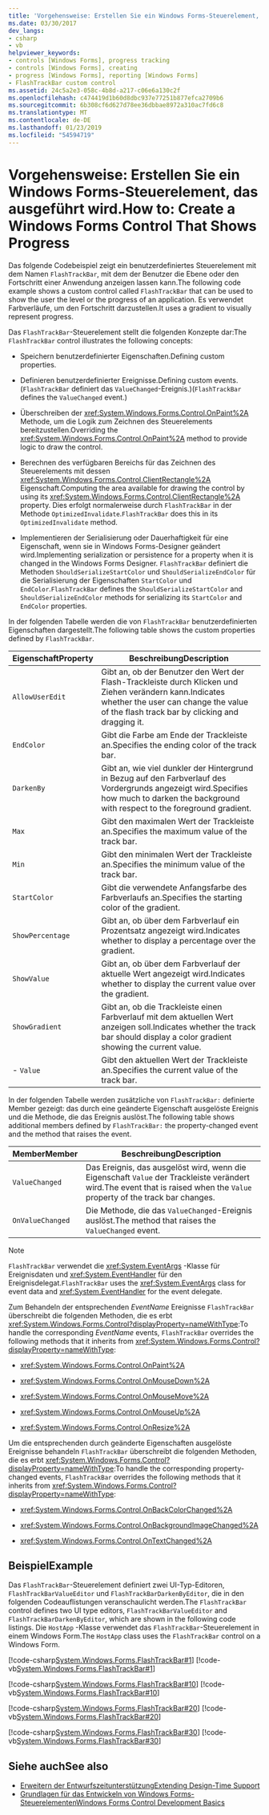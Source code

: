 ```yaml
---
title: 'Vorgehensweise: Erstellen Sie ein Windows Forms-Steuerelement, das ausgeführt wird.'
ms.date: 03/30/2017
dev_langs:
- csharp
- vb
helpviewer_keywords:
- controls [Windows Forms], progress tracking
- controls [Windows Forms], creating
- progress [Windows Forms], reporting [Windows Forms]
- FlashTrackBar custom control
ms.assetid: 24c5a2e3-058c-4b8d-a217-c06e6a130c2f
ms.openlocfilehash: c474419d1b60d8dbc937e77251b877efca2709b6
ms.sourcegitcommit: 6b308cf6d627d78ee36dbbae8972a310ac7fd6c8
ms.translationtype: MT
ms.contentlocale: de-DE
ms.lasthandoff: 01/23/2019
ms.locfileid: "54594719"
---
```

# <a name="how-to-create-a-windows-forms-control-that-shows-progress"></a><span data-ttu-id="8af08-102">Vorgehensweise: Erstellen Sie ein Windows Forms-Steuerelement, das ausgeführt wird.</span><span class="sxs-lookup"><span data-stu-id="8af08-102">How to: Create a Windows Forms Control That Shows Progress</span></span>
<span data-ttu-id="8af08-103">Das folgende Codebeispiel zeigt ein benutzerdefiniertes Steuerelement mit dem Namen `FlashTrackBar`, mit dem der Benutzer die Ebene oder den Fortschritt einer Anwendung anzeigen lassen kann.</span><span class="sxs-lookup"><span data-stu-id="8af08-103">The following code example shows a custom control called `FlashTrackBar` that can be used to show the user the level or the progress of an application.</span></span> <span data-ttu-id="8af08-104">Es verwendet Farbverläufe, um den Fortschritt darzustellen.</span><span class="sxs-lookup"><span data-stu-id="8af08-104">It uses a gradient to visually represent progress.</span></span>  
  
 <span data-ttu-id="8af08-105">Das `FlashTrackBar`-Steuerelement stellt die folgenden Konzepte dar:</span><span class="sxs-lookup"><span data-stu-id="8af08-105">The `FlashTrackBar` control illustrates the following concepts:</span></span>  
  
-   <span data-ttu-id="8af08-106">Speichern benutzerdefinierter Eigenschaften.</span><span class="sxs-lookup"><span data-stu-id="8af08-106">Defining custom properties.</span></span>  
  
-   <span data-ttu-id="8af08-107">Definieren benutzerdefinierter Ereignisse.</span><span class="sxs-lookup"><span data-stu-id="8af08-107">Defining custom events.</span></span> <span data-ttu-id="8af08-108">(`FlashTrackBar` definiert das `ValueChanged`-Ereignis.)</span><span class="sxs-lookup"><span data-stu-id="8af08-108">(`FlashTrackBar` defines the `ValueChanged` event.)</span></span>  
  
-   <span data-ttu-id="8af08-109">Überschreiben der <xref:System.Windows.Forms.Control.OnPaint%2A> Methode, um die Logik zum Zeichnen des Steuerelements bereitzustellen.</span><span class="sxs-lookup"><span data-stu-id="8af08-109">Overriding the <xref:System.Windows.Forms.Control.OnPaint%2A> method to provide logic to draw the control.</span></span>  
  
-   <span data-ttu-id="8af08-110">Berechnen des verfügbaren Bereichs für das Zeichnen des Steuerelements mit dessen <xref:System.Windows.Forms.Control.ClientRectangle%2A> Eigenschaft.</span><span class="sxs-lookup"><span data-stu-id="8af08-110">Computing the area available for drawing the control by using its <xref:System.Windows.Forms.Control.ClientRectangle%2A> property.</span></span> <span data-ttu-id="8af08-111">Dies erfolgt normalerweise durch `FlashTrackBar` in der Methode `OptimizedInvalidate`.</span><span class="sxs-lookup"><span data-stu-id="8af08-111">`FlashTrackBar` does this in its `OptimizedInvalidate` method.</span></span>  
  
-   <span data-ttu-id="8af08-112">Implementieren der Serialisierung oder Dauerhaftigkeit für eine Eigenschaft, wenn sie in Windows Forms-Designer geändert wird.</span><span class="sxs-lookup"><span data-stu-id="8af08-112">Implementing serialization or persistence for a property when it is changed in the Windows Forms Designer.</span></span> <span data-ttu-id="8af08-113">`FlashTrackBar` definiert die Methoden `ShouldSerializeStartColor` und `ShouldSerializeEndColor` für die Serialisierung der Eigenschaften `StartColor` und `EndColor`.</span><span class="sxs-lookup"><span data-stu-id="8af08-113">`FlashTrackBar` defines the `ShouldSerializeStartColor` and `ShouldSerializeEndColor` methods for serializing its `StartColor` and `EndColor` properties.</span></span>  
  
 <span data-ttu-id="8af08-114">In der folgenden Tabelle werden die von `FlashTrackBar` benutzerdefinierten Eigenschaften dargestellt.</span><span class="sxs-lookup"><span data-stu-id="8af08-114">The following table shows the custom properties defined by `FlashTrackBar`.</span></span>  
  
|<span data-ttu-id="8af08-115">Eigenschaft</span><span class="sxs-lookup"><span data-stu-id="8af08-115">Property</span></span>|<span data-ttu-id="8af08-116">Beschreibung</span><span class="sxs-lookup"><span data-stu-id="8af08-116">Description</span></span>|  
|--------------|-----------------|  
|`AllowUserEdit`|<span data-ttu-id="8af08-117">Gibt an, ob der Benutzer den Wert der Flash-Trackleiste durch Klicken und Ziehen verändern kann.</span><span class="sxs-lookup"><span data-stu-id="8af08-117">Indicates whether the user can change the value of the flash track bar by clicking and dragging it.</span></span>|  
|`EndColor`|<span data-ttu-id="8af08-118">Gibt die Farbe am Ende der Trackleiste an.</span><span class="sxs-lookup"><span data-stu-id="8af08-118">Specifies the ending color of the track bar.</span></span>|  
|`DarkenBy`|<span data-ttu-id="8af08-119">Gibt an, wie viel dunkler der Hintergrund in Bezug auf den Farbverlauf des Vordergrunds angezeigt wird.</span><span class="sxs-lookup"><span data-stu-id="8af08-119">Specifies how much to darken the background with respect to the foreground gradient.</span></span>|  
|`Max`|<span data-ttu-id="8af08-120">Gibt den maximalen Wert der Trackleiste an.</span><span class="sxs-lookup"><span data-stu-id="8af08-120">Specifies the maximum value of the track bar.</span></span>|  
|`Min`|<span data-ttu-id="8af08-121">Gibt den minimalen Wert der Trackleiste an.</span><span class="sxs-lookup"><span data-stu-id="8af08-121">Specifies the minimum value of the track bar.</span></span>|  
|`StartColor`|<span data-ttu-id="8af08-122">Gibt die verwendete Anfangsfarbe des Farbverlaufs an.</span><span class="sxs-lookup"><span data-stu-id="8af08-122">Specifies the starting color of the gradient.</span></span>|  
|`ShowPercentage`|<span data-ttu-id="8af08-123">Gibt an, ob über dem Farbverlauf ein Prozentsatz angezeigt wird.</span><span class="sxs-lookup"><span data-stu-id="8af08-123">Indicates whether to display a percentage over the gradient.</span></span>|  
|`ShowValue`|<span data-ttu-id="8af08-124">Gibt an, ob über dem Farbverlauf der aktuelle Wert angezeigt wird.</span><span class="sxs-lookup"><span data-stu-id="8af08-124">Indicates whether to display the current value over the gradient.</span></span>|  
|`ShowGradient`|<span data-ttu-id="8af08-125">Gibt an, ob die Trackleiste einen Farbverlauf mit dem aktuellen Wert anzeigen soll.</span><span class="sxs-lookup"><span data-stu-id="8af08-125">Indicates whether the track bar should display a color gradient showing the current value.</span></span>|  
|-   `Value`|<span data-ttu-id="8af08-126">Gibt den aktuellen Wert der Trackleiste an.</span><span class="sxs-lookup"><span data-stu-id="8af08-126">Specifies the current value of the track bar.</span></span>|  
  
 <span data-ttu-id="8af08-127">In der folgenden Tabelle werden zusätzliche von `FlashTrackBar:` definierte Member gezeigt: das durch eine geänderte Eigenschaft ausgelöste Ereignis und die Methode, die das Ereignis auslöst.</span><span class="sxs-lookup"><span data-stu-id="8af08-127">The following table shows additional members defined by `FlashTrackBar:` the property-changed event and the method that raises the event.</span></span>  
  
|<span data-ttu-id="8af08-128">Member</span><span class="sxs-lookup"><span data-stu-id="8af08-128">Member</span></span>|<span data-ttu-id="8af08-129">Beschreibung</span><span class="sxs-lookup"><span data-stu-id="8af08-129">Description</span></span>|  
|------------|-----------------|  
|`ValueChanged`|<span data-ttu-id="8af08-130">Das Ereignis, das ausgelöst wird, wenn die Eigenschaft `Value` der Trackleiste verändert wird.</span><span class="sxs-lookup"><span data-stu-id="8af08-130">The event that is raised when the `Value` property of the track bar changes.</span></span>|  
|`OnValueChanged`|<span data-ttu-id="8af08-131">Die Methode, die das `ValueChanged`-Ereignis auslöst.</span><span class="sxs-lookup"><span data-stu-id="8af08-131">The method that raises the `ValueChanged` event.</span></span>|  
  
> [!NOTE]
>  <span data-ttu-id="8af08-132">`FlashTrackBar` verwendet die <xref:System.EventArgs> -Klasse für Ereignisdaten und <xref:System.EventHandler> für den Ereignisdelegat.</span><span class="sxs-lookup"><span data-stu-id="8af08-132">`FlashTrackBar` uses the <xref:System.EventArgs> class for event data and <xref:System.EventHandler> for the event delegate.</span></span>  
  
 <span data-ttu-id="8af08-133">Zum Behandeln der entsprechenden *EventName* Ereignisse `FlashTrackBar` überschreibt die folgenden Methoden, die es erbt <xref:System.Windows.Forms.Control?displayProperty=nameWithType>:</span><span class="sxs-lookup"><span data-stu-id="8af08-133">To handle the corresponding *EventName* events, `FlashTrackBar` overrides the following methods that it inherits from <xref:System.Windows.Forms.Control?displayProperty=nameWithType>:</span></span>  
  
-   <xref:System.Windows.Forms.Control.OnPaint%2A>  
  
-   <xref:System.Windows.Forms.Control.OnMouseDown%2A>  
  
-   <xref:System.Windows.Forms.Control.OnMouseMove%2A>  
  
-   <xref:System.Windows.Forms.Control.OnMouseUp%2A>  
  
-   <xref:System.Windows.Forms.Control.OnResize%2A>  
  
 <span data-ttu-id="8af08-134">Um die entsprechenden durch geänderte Eigenschaften ausgelöste Ereignisse behandeln `FlashTrackBar` überschreibt die folgenden Methoden, die es erbt <xref:System.Windows.Forms.Control?displayProperty=nameWithType>:</span><span class="sxs-lookup"><span data-stu-id="8af08-134">To handle the corresponding property-changed events, `FlashTrackBar` overrides the following methods that it inherits from <xref:System.Windows.Forms.Control?displayProperty=nameWithType>:</span></span>  
  
-   <xref:System.Windows.Forms.Control.OnBackColorChanged%2A>  
  
-   <xref:System.Windows.Forms.Control.OnBackgroundImageChanged%2A>  
  
-   <xref:System.Windows.Forms.Control.OnTextChanged%2A>  
  
## <a name="example"></a><span data-ttu-id="8af08-135">Beispiel</span><span class="sxs-lookup"><span data-stu-id="8af08-135">Example</span></span>  
 <span data-ttu-id="8af08-136">Das `FlashTrackBar`-Steuerelement definiert zwei UI-Typ-Editoren, `FlashTrackBarValueEditor` und `FlashTrackBarDarkenByEditor`, die in den folgenden Codeauflistungen veranschaulicht werden.</span><span class="sxs-lookup"><span data-stu-id="8af08-136">The `FlashTrackBar` control defines two UI type editors, `FlashTrackBarValueEditor` and `FlashTrackBarDarkenByEditor`, which are shown in the following code listings.</span></span> <span data-ttu-id="8af08-137">Die `HostApp` -Klasse verwendet das `FlashTrackBar`-Steuerelement in einem Windows Form.</span><span class="sxs-lookup"><span data-stu-id="8af08-137">The `HostApp` class uses the `FlashTrackBar` control on a Windows Form.</span></span>  
  
 [!code-csharp[System.Windows.Forms.FlashTrackBar#1](../../../../samples/snippets/csharp/VS_Snippets_Winforms/System.Windows.Forms.FlashTrackBar/CS/FlashTrackBar.cs#1)]
 [!code-vb[System.Windows.Forms.FlashTrackBar#1](../../../../samples/snippets/visualbasic/VS_Snippets_Winforms/System.Windows.Forms.FlashTrackBar/VB/FlashTrackBar.vb#1)]  
  
 [!code-csharp[System.Windows.Forms.FlashTrackBar#10](../../../../samples/snippets/csharp/VS_Snippets_Winforms/System.Windows.Forms.FlashTrackBar/CS/FlashTrackBarDarkenByEditor.cs#10)]
 [!code-vb[System.Windows.Forms.FlashTrackBar#10](../../../../samples/snippets/visualbasic/VS_Snippets_Winforms/System.Windows.Forms.FlashTrackBar/VB/FlashTrackBarDarkenByEditor.vb#10)]  
  
 [!code-csharp[System.Windows.Forms.FlashTrackBar#20](../../../../samples/snippets/csharp/VS_Snippets_Winforms/System.Windows.Forms.FlashTrackBar/CS/FlashTrackBarValueEditor.cs#20)]
 [!code-vb[System.Windows.Forms.FlashTrackBar#20](../../../../samples/snippets/visualbasic/VS_Snippets_Winforms/System.Windows.Forms.FlashTrackBar/VB/FlashTrackBarValueEditor.vb#20)]  
  
 [!code-csharp[System.Windows.Forms.FlashTrackBar#30](../../../../samples/snippets/csharp/VS_Snippets_Winforms/System.Windows.Forms.FlashTrackBar/CS/HostApp.cs#30)]
 [!code-vb[System.Windows.Forms.FlashTrackBar#30](../../../../samples/snippets/visualbasic/VS_Snippets_Winforms/System.Windows.Forms.FlashTrackBar/VB/HostApp.vb#30)]  
  
## <a name="see-also"></a><span data-ttu-id="8af08-138">Siehe auch</span><span class="sxs-lookup"><span data-stu-id="8af08-138">See also</span></span>
- [<span data-ttu-id="8af08-139">Erweitern der Entwurfszeitunterstützung</span><span class="sxs-lookup"><span data-stu-id="8af08-139">Extending Design-Time Support</span></span>](https://msdn.microsoft.com/library/d6ac8a6a-42fd-4bc8-bf33-b212811297e2)
- [<span data-ttu-id="8af08-140">Grundlagen für das Entwickeln von Windows Forms-Steuerelementen</span><span class="sxs-lookup"><span data-stu-id="8af08-140">Windows Forms Control Development Basics</span></span>](../../../../docs/framework/winforms/controls/windows-forms-control-development-basics.md)
